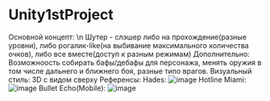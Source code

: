 # Unity1stProject
 
Основной концепт: \n
Шутер - слэшер либо на прохождение(разные уровни), либо рогалик-like(на выбивание максимального количества очков), либо все вместе(доступ к разным режимам)
Дополнительно: 
Возможноость собирать бафы/дебафы для персонажа, менять оружия в том числе дальнего и ближнего боя, разные типо врагов.
Визуальный стиль: 
3D с видом сверху
Референсы: 
Hades:
![image](https://github.com/vetromstat/FirstUnityProject/assets/113096319/b2a74de1-831c-484a-9cda-7b60b362b713)
Hotline Miami:
![image](https://github.com/vetromstat/FirstUnityProject/assets/113096319/b543a47d-5e77-4cf1-9449-deb90bf79097)
Bullet Echo(Mobile):
![image](https://github.com/vetromstat/FirstUnityProject/assets/113096319/38cb6d0d-385c-4224-bb57-65e65afa69f4)


